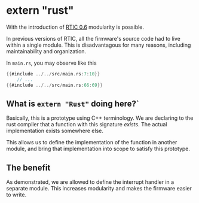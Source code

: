 # extern "rust"
With the introduction of [RTIC 0.6](https://github.com/rtic-rs/cortex-m-rtic) modularity is possible.

In previous versions of RTIC, all the firmware's source code had to live within a single 
module. This is disadvantagous for many reasons, including maintainability and organization.

In `main.rs`, you may observe like this
```rust
{{#include ../../src/main.rs:7:10}}
    // ...
{{#include ../../src/main.rs:66:69}}
```

## What is `extern "Rust"` doing here?`
Basically, this is a prototype using C++ terminology. We are declaring to the rust compiler that a 
function with this signature *exists*.  The actual implementation exists somewhere else.

This allows us to define the implementation of the function in another module, 
and bring that implementation into scope to satisfy this prototype.

## The benefit
As demonstrated, we are allowed to define the interrupt handler in a separate module.
This increases modularity and makes the firmware easier to write. 